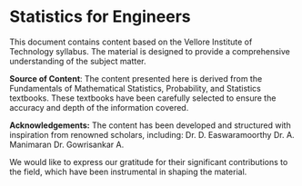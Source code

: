 # Statistics for Engineers
This document contains content based on the Vellore Institute of Technology syllabus. The material is designed to provide a comprehensive understanding of the subject matter.

**Source of Content**:
    The content presented here is derived from the Fundamentals of Mathematical Statistics, Probability, and Statistics textbooks. These textbooks have been carefully selected to ensure the accuracy and depth of the information covered.

**Acknowledgements:**
The content has been developed and structured with inspiration from renowned scholars, including:
        Dr. D. Easwaramoorthy
        Dr. A. Manimaran
        Dr. Gowrisankar A.

We would like to express our gratitude for their significant contributions to the field, which have been instrumental in shaping the material.

